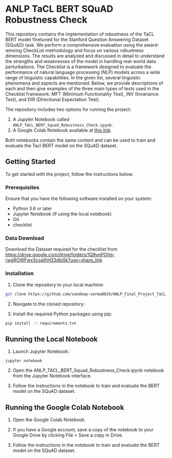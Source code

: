 # ANLP TaCL BERT SQuAD Robustness Check

This repository contains the implementation of robustness of the TaCL BERT model finetuned for the Stanford Question Answering Dataset (SQuAD) task. We perform a comprehensive evaluation using the award-winning CheckList methodology and focus on various robustness dimensions. The results are analyzed and discussed in detail to understand the strengths and weaknesses of the model in handling real-world data perturbations.
The Checklist is a framework designed to evaluate the performance of natural language processing (NLP) models across a wide range of linguistic capabilities. In the given list, several linguistic phenomena and aspects are mentioned. Below, we provide descriptions of each and then give examples of the three main types of tests used in the Checklist framework: MFT (Minimum Functionality Test), INV (Invariance Test), and DIR (Directional Expectation Test).

The repository includes two options for running the project:

1. A Jupyter Notebook called `ANLP_TACL_BERT_Squad_Robustness_Check.ipynb`.
2. A Google Colab Notebook available at [this link](https://colab.research.google.com/drive/1L4G4vDVSalVI2ZqTW3Ti0UxA80ofjz2W?usp=sharing).

Both notebooks contain the same content and can be used to train and evaluate the Tacl BERT model on the SQuAD dataset.

## Getting Started

To get started with the project, follow the instructions below:

### Prerequisites

Ensure that you have the following software installed on your system:

- Python 3.6 or later
- Jupyter Notebook (if using the local notebook)
- Git
- checklist
### Data Download 
Download the Dataset required for the checklist from https://drive.google.com/drive/folders/1Q9vnPO0g-rwgROWFwx3coaIhH33dbiSk?usp=share_link
### Installation

1. Clone the repository to your local machine:

```bash
git clone https://github.com/sandeep-varma8029/ANLP_Final_Project_TaCL_BERT_Checkpoint_2.git
```
2. Navigate to the cloned repository:

3. Install the required Python packages using pip:
```bash
pip install -r requirements.txt

```
## Running the Local Notebook
1. Launch Jupyter Notebook:
```
jupyter notebook
```
2. Open the ANLP_TACL_BERT_Squad_Robustness_Check.ipynb  notebook from the Jupyter Notebook interface.

3. Follow the instructions in the notebook to train and evaluate the BERT model on the SQuAD dataset.

## Running the Google Colab Notebook
1. Open the Google Colab Notebook.

2. If you have a Google account, save a copy of the notebook to your Google Drive by clicking File > Save a copy in Drive.

3. Follow the instructions in the notebook to train and evaluate the BERT model on the SQuAD dataset.

